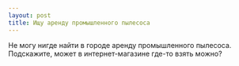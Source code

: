 ```yaml
---
layout: post 
title: Ищу аренду промышленного пылесоса 
--- 
```

Не могу нигде найти в городе аренду промышленного пылесоса. Подскажите, может в интернет-магазине где-то взять можно?